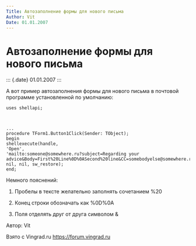 ```yaml
---
Title: Автозаполнение формы для нового письма
Author: Vit
Date: 01.01.2007
---
```



Автозаполнение формы для нового письма
======================================

::: {.date}
01.01.2007
:::

А вот пример автозаполнения формы для нового письма в почтовой программе
установленной по умолчанию:

    uses shellapi;
     

     
    ...
    procedure TForm1.Button1Click(Sender: TObject);
    begin
    shellexecute(handle,
    'Open',
    'mailto:someone@somewhere.ru?subject=Regarding your advice&Body=First%20Line%0D%0ASecond%20line&CC=somebodyelse@somewhere.ru',
    nil, nil, sw_restore);
    end;

Немного пояснений:

1) Пробелы в тексте желательно заполнять сочетанием %20

2) Конец строки обозначать как %0D%0A

3) Поля отделять друг от друга символом &

Автор: Vit

Взято с Vingrad.ru <https://forum.vingrad.ru>
